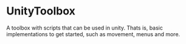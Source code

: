 # UnityToolbox
A toolbox with scripts that can be used in unity. Thats is, basic implementations to get started, such as movement, menus and more.
